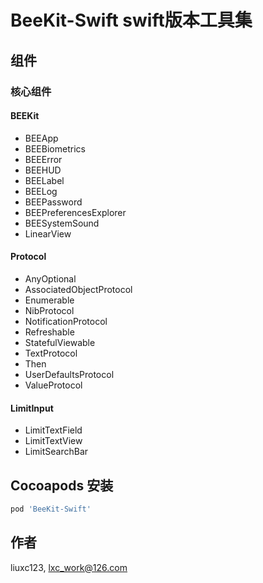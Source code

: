# BeeKit-Swift swift版本工具集

## 组件

### 核心组件

#### BEEKit

- BEEApp 
- BEEBiometrics
- BEEError
- BEEHUD
- BEELabel
- BEELog
- BEEPassword
- BEEPreferencesExplorer
- BEESystemSound
- LinearView

#### Protocol

- AnyOptional
- AssociatedObjectProtocol
- Enumerable
- NibProtocol
- NotificationProtocol
- Refreshable
- StatefulViewable
- TextProtocol
- Then
- UserDefaultsProtocol
- ValueProtocol

#### LimitInput

- LimitTextField
- LimitTextView
- LimitSearchBar
   
## Cocoapods 安装

```ruby
pod 'BeeKit-Swift'
```

## 作者

liuxc123, lxc_work@126.com

